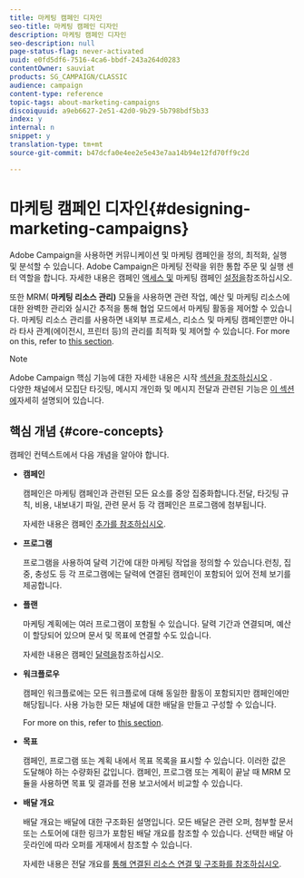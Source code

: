 ```yaml
---
title: 마케팅 캠페인 디자인
seo-title: 마케팅 캠페인 디자인
description: 마케팅 캠페인 디자인
seo-description: null
page-status-flag: never-activated
uuid: e0fd5df6-7516-4ca6-bbdf-243a264d0283
contentOwner: sauviat
products: SG_CAMPAIGN/CLASSIC
audience: campaign
content-type: reference
topic-tags: about-marketing-campaigns
discoiquuid: a9eb6627-2e51-42d0-9b29-5b798bdf5b33
index: y
internal: n
snippet: y
translation-type: tm+mt
source-git-commit: b47dcfa0e4ee2e5e43e7aa14b94e12fd70ff9c2d

---
```



# 마케팅 캠페인 디자인{#designing-marketing-campaigns}

Adobe Campaign을 사용하면 커뮤니케이션 및 마케팅 캠페인을 정의, 최적화, 실행 및 분석할 수 있습니다. Adobe Campaign은 마케팅 전략을 위한 통합 주문 및 실행 센터 역할을 합니다. 자세한 내용은 캠페인 [액세스 및](../../campaign/using/accessing-campaigns.md) 마케팅 캠페인 [설정을](../../campaign/using/setting-up-marketing-campaigns.md)참조하십시오.

또한 MRM( **마케팅 리소스 관리)** 모듈을 사용하면 관련 작업, 예산 및 마케팅 리소스에 대한 완벽한 관리와 실시간 추적을 통해 협업 모드에서 마케팅 활동을 제어할 수 있습니다. 마케팅 리소스 관리를 사용하면 내외부 프로세스, 리소스 및 마케팅 캠페인뿐만 아니라 타사 관계(에이전시, 프린터 등)의 관리를 최적화 및 제어할 수 있습니다. For more on this, refer to [this section](../../campaign/using/about-marketing-resource-management.md).

>[!NOTE]
>
>Adobe Campaign 핵심 기능에 대한 자세한 내용은 시작 [섹션을 참조하십시오](../../platform/using/about-adobe-campaign-classic.md) .\
>다양한 채널에서 모집단 타깃팅, 메시지 개인화 및 메시지 전달과 관련된 기능은 [이 섹션에](../../delivery/using/communication-channels.md)자세히 설명되어 있습니다.

## 핵심 개념 {#core-concepts}

캠페인 컨텍스트에서 다음 개념을 알아야 합니다.

* **캠페인**

   캠페인은 마케팅 캠페인과 관련된 모든 요소를 중앙 집중화합니다.전달, 타깃팅 규칙, 비용, 내보내기 파일, 관련 문서 등 각 캠페인은 프로그램에 첨부됩니다.

   자세한 내용은 캠페인 [추가를 참조하십시오](../../campaign/using/setting-up-marketing-campaigns.md#adding-a-campaign).

* **프로그램**

   프로그램을 사용하여 달력 기간에 대한 마케팅 작업을 정의할 수 있습니다.런칭, 집중, 충성도 등 각 프로그램에는 달력에 연결된 캠페인이 포함되어 있어 전체 보기를 제공합니다.

* **플랜**

   마케팅 계획에는 여러 프로그램이 포함될 수 있습니다. 달력 기간과 연결되며, 예산이 할당되어 있으며 문서 및 목표에 연결할 수도 있습니다.

   자세한 내용은 캠페인 [달력을](../../campaign/using/accessing-marketing-campaigns.md#campaign-calendar)참조하십시오.

* **워크플로우**

   캠페인 워크플로에는 모든 워크플로에 대해 동일한 활동이 포함되지만 캠페인에만 해당됩니다. 사용 가능한 모든 채널에 대한 배달을 만들고 구성할 수 있습니다.

   For more on this, refer to [this section](../../campaign/using/marketing-campaign-deliveries.md#building-the-main-target-in-a-workflow).

* **목표**

   캠페인, 프로그램 또는 계획 내에서 목표 목록을 표시할 수 있습니다. 이러한 값은 도달해야 하는 수량화된 값입니다. 캠페인, 프로그램 또는 계획이 끝날 때 MRM 모듈을 사용하면 목표 및 결과를 전용 보고서에서 비교할 수 있습니다.

* **배달 개요**

   배달 개요는 배달에 대한 구조화된 설명입니다. 모든 배달은 관련 오퍼, 첨부할 문서 또는 스토어에 대한 링크가 포함된 배달 개요를 참조할 수 있습니다. 선택한 배달 아웃라인에 따라 오퍼를 게재에서 참조할 수 있습니다.

   자세한 내용은 전달 개요를 [통해 연결된 리소스 연결 및 구조화를 참조하십시오](../../campaign/using/marketing-campaign-deliveries.md#associating-and-structuring-resources-linked-via-a-delivery-outline).
